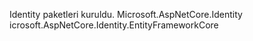 Identity paketleri kuruldu.
Microsoft.AspNetCore.Identity
icrosoft.AspNetCore.Identity.EntityFrameworkCore
